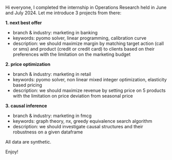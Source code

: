 Hi everyone,
I completed the internship in Operations Research held in June and July 2024.
Let me introduce 3 projects from there:

**1. next best offer**
- branch & industry: marketing in banking
- keywords: pyomo solver, linear programming, calibration curve 
- description: we should maximize margin by matching target action (call or sms) and product (credit or credit card) to clients based on their preferences with the limitation on the marketing budget

**2. price optimization**
- branch & industry: marketing in retail 
- keywords: pyomo solver, non linear mixed integer optimization, elasticity based pricing
- description: we should maximize revenue by setting price on 5 products with the limitation on price deviation from seasonal price 

**3. causal inference**
- branch & industry: marketing in fmcg
- keywords: graph theory, nx, greedy equivalence search algorithm
- description: we should investigate causal structures and their robustness on a given dataframe

All data are synthetic.

Enjoy!
